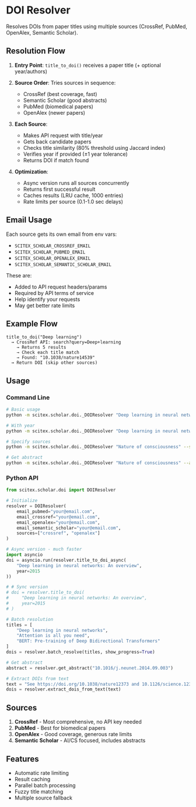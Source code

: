 <!-- ---
!-- Timestamp: 2025-07-27 18:45:14
!-- Author: ywatanabe
!-- File: /home/ywatanabe/proj/scitex_repo/src/scitex/scholar/doi/README.md
!-- --- -->


# DOI Resolver

Resolves DOIs from paper titles using multiple sources (CrossRef, PubMed, OpenAlex, Semantic Scholar).

## Resolution Flow

1. **Entry Point**: `title_to_doi()` receives a paper title (+ optional year/authors)

2. **Source Order**: Tries sources in sequence:
   - CrossRef (best coverage, fast)
   - Semantic Scholar (good abstracts)
   - PubMed (biomedical papers)
   - OpenAlex (newer papers)

3. **Each Source**:
   - Makes API request with title/year
   - Gets back candidate papers
   - Checks title similarity (80% threshold using Jaccard index)
   - Verifies year if provided (±1 year tolerance)
   - Returns DOI if match found

4. **Optimization**:
   - Async version runs all sources concurrently
   - Returns first successful result
   - Caches results (LRU cache, 1000 entries)
   - Rate limits per source (0.1-1.0 sec delays)

## Email Usage

Each source gets its own email from env vars:
- `SCITEX_SCHOLAR_CROSSREF_EMAIL`
- `SCITEX_SCHOLAR_PUBMED_EMAIL`
- `SCITEX_SCHOLAR_OPENALEX_EMAIL`
- `SCITEX_SCHOLAR_SEMANTIC_SCHOLAR_EMAIL`

These are:
- Added to API request headers/params
- Required by API terms of service
- Help identify your requests
- May get better rate limits

## Example Flow

```
title_to_doi("Deep learning")
  → CrossRef API: search?query=Deep+learning
    → Returns 5 results
    → Check each title match
    → Found: "10.1038/nature14539"
  → Return DOI (skip other sources)
```

## Usage

### Command Line

```bash
# Basic usage
python -m scitex.scholar.doi._DOIResolver "Deep learning in neural networks: An overview"

# With year
python -m scitex.scholar.doi._DOIResolver "Deep learning in neural networks: An overview" --year 2015

# Specify sources
python -m scitex.scholar.doi._DOIResolver "Nature of consciousness" --sources crossref pubmed

# Get abstract
python -m scitex.scholar.doi._DOIResolver "Nature of consciousness" --abstract
```

### Python API

```python
from scitex.scholar.doi import DOIResolver

# Initialize
resolver = DOIResolver(
    email_pubmed="your@email.com",
    email_crossref="your@email.com",
    email_openalex="your@email.com", 
    email_semantic_scholar="your@email.com",
    sources=["crossref", "openalex"]
)

# Async version - much faster
import asyncio
doi = asyncio.run(resolver.title_to_doi_async(
    "Deep learning in neural networks: An overview",
    year=2015
))

# # Sync version
# doi = resolver.title_to_doi(
#     "Deep learning in neural networks: An overview",
#     year=2015
# )

# Batch resolution
titles = [
    "Deep learning in neural networks",
    "Attention is all you need",
    "BERT: Pre-training of Deep Bidirectional Transformers"
]
dois = resolver.batch_resolve(titles, show_progress=True)

# Get abstract
abstract = resolver.get_abstract("10.1016/j.neunet.2014.09.003")

# Extract DOIs from text
text = "See https://doi.org/10.1038/nature12373 and 10.1126/science.1234567"
dois = resolver.extract_dois_from_text(text)
```

## Sources

1. **CrossRef** - Most comprehensive, no API key needed
2. **PubMed** - Best for biomedical papers
3. **OpenAlex** - Good coverage, generous rate limits
4. **Semantic Scholar** - AI/CS focused, includes abstracts

## Features

- Automatic rate limiting
- Result caching
- Parallel batch processing
- Fuzzy title matching
- Multiple source fallback

<!-- EOF -->